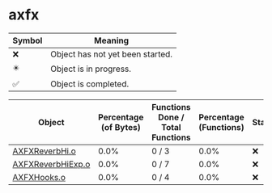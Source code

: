 # axfx
| Symbol | Meaning 
| ------------- | ------------- 
| :x: | Object has not yet been started. 
| :eight_pointed_black_star: | Object is in progress. 
| :white_check_mark: | Object is completed. 


| Object | Percentage (of Bytes) | Functions Done / Total Functions | Percentage (Functions) | Status 
| ------------- | ------------- | ------------- | ------------- | ------------- 
| [AXFXReverbHi.o](https://github.com/shibbo/Petari/blob/master/docs/lib/RVL_SDK/axfx/AXFXReverbHi.md) | 0.0% | 0 / 3 | 0.0% | :x: 
| [AXFXReverbHiExp.o](https://github.com/shibbo/Petari/blob/master/docs/lib/RVL_SDK/axfx/AXFXReverbHiExp.md) | 0.0% | 0 / 7 | 0.0% | :x: 
| [AXFXHooks.o](https://github.com/shibbo/Petari/blob/master/docs/lib/RVL_SDK/axfx/AXFXHooks.md) | 0.0% | 0 / 4 | 0.0% | :x: 

